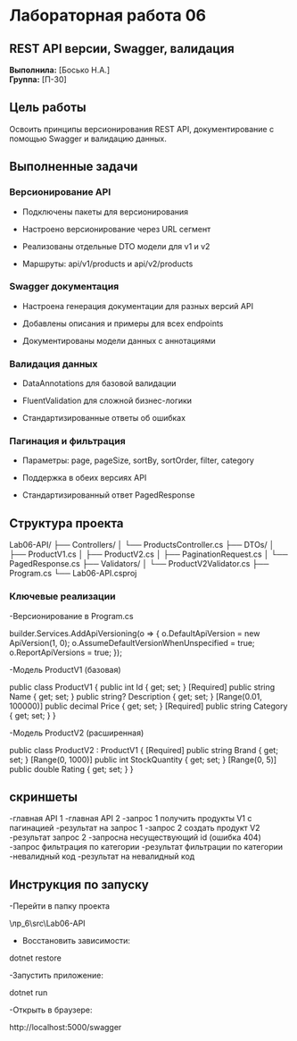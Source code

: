 ﻿# Лабораторная работа 06

## REST API версии, Swagger, валидация

**Выполнила:** [Босько Н.А.]  
**Группа:** [П-30] 

## Цель работы

Освоить принципы версионирования REST API, документирование с помощью Swagger и валидацию данных.

## Выполненные задачи

### Версионирование API

- Подключены пакеты для версионирования

- Настроено версионирование через URL сегмент

- Реализованы отдельные DTO модели для v1 и v2

- Маршруты: api/v1/products и api/v2/products

### Swagger документация

- Настроена генерация документации для разных версий API

- Добавлены описания и примеры для всех endpoints

- Документированы модели данных с аннотациями

### Валидация данных

- DataAnnotations для базовой валидации

- FluentValidation для сложной бизнес-логики

- Стандартизированные ответы об ошибках

### Пагинация и фильтрация

- Параметры: page, pageSize, sortBy, sortOrder, filter, category

- Поддержка в обеих версиях API

- Стандартизированный ответ PagedResponse<T>


## Структура проекта

Lab06-API/
├── Controllers/
│   └── ProductsController.cs
├── DTOs/
│   ├── ProductV1.cs
│   ├── ProductV2.cs
│   ├── PaginationRequest.cs
│   └── PagedResponse.cs
├── Validators/
│   └── ProductV2Validator.cs
├── Program.cs
└── Lab06-API.csproj

### Ключевые реализации
-Версионирование в Program.cs

builder.Services.AddApiVersioning(o =>
{
    o.DefaultApiVersion = new ApiVersion(1, 0);
    o.AssumeDefaultVersionWhenUnspecified = true;
    o.ReportApiVersions = true;
});

-Модель ProductV1 (базовая)

public class ProductV1
{
    public int Id { get; set; }
    [Required] public string Name { get; set; }
    public string? Description { get; set; }
    [Range(0.01, 100000)] public decimal Price { get; set; }
    [Required] public string Category { get; set; }
}

-Модель ProductV2 (расширенная)

public class ProductV2 : ProductV1
{
    [Required] public string Brand { get; set; }
    [Range(0, 1000)] public int StockQuantity { get; set; }
    [Range(0, 5)] public double Rating { get; set; }
}

## скриншеты

-главная API 1
-главная API 2
-запрос 1 получить продукты V1 с пагинацией
-результат на запрос 1
-запрос 2 создать продукт V2
-результат  запрос 2
-запросна несуществующий id (ошибка 404)
-запрос фильтрация по категории
-результат фильтрации по категории
-невалидный код
-результат на невалидный код

## Инструкция по запуску

-Перейти в папку проекта

\лр_6\src\Lab06-API

- Восстановить зависимости:

dotnet restore

-Запустить приложение:

dotnet run

-Открыть в браузере:

http://localhost:5000/swagger
